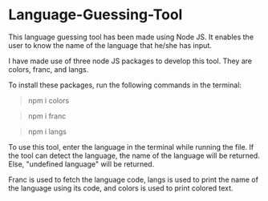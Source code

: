 # Language-Guessing-Tool
This language guessing tool has been made using Node JS. It enables the user to know the name of the language that he/she has input.

I have made use of three node JS packages to develop this tool. They are colors, franc, and langs.

To install these packages, run the following commands in the terminal: 

> npm i colors

> npm i franc

> npm i langs

To use this tool, enter the language in the terminal while running the file. If the tool can detect the language, the name of the language will be returned. Else, "undefined language" will be returned. 

Franc is used to fetch the language code, langs is used to print the name of the language using its code, and colors is used to print colored text.
